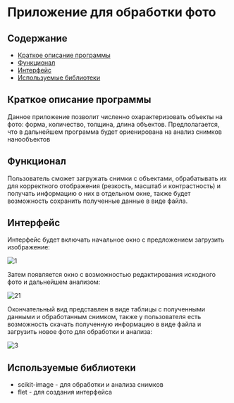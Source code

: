 # Приложение для обработки фото

## Содержание

- [Краткое описание программы](#краткое_описание_программы)
- [Функционал](#функционал)
- [Интерфейс](#интерфейс)
- [Используемые библиотеки](#используемые_библиотеки)

## Краткое описание программы

Данное приложение позволит численно охарактеризовать объекты на фото: форма, количество, толщина, длина объектов. Предполагается, что в дальнейшем программа будет ориенирована на анализ снимков нанообъектов

## Функционал 

Пользователь сможет загружать снимки с объектами, обрабатывать их для корректного отображения (резкость, масштаб и контрастность) и получать информацию о них в отдельном окне, также будет возможность сохранить полученные данные в виде файла.

## Интерфейс

Интерфейс будет включать начальное окно с предложением загрузить изображение:

![1](https://github.com/user-attachments/assets/44dee994-38b9-47e7-b479-63c789df3852)

Затем появляется окно с возможностью редактирования исходного фото и дальнейшем анализом:

![21](https://github.com/user-attachments/assets/a6907bda-cccf-4aa6-80b6-9fc751644da5)

Окончательный вид представлен в виде таблицы с полученными данными и обработанным снимком, также у пользователя есть возможность скачать полученную информацию в виде файла и загрузить новое фото для обработки и анализа:

![3](https://github.com/user-attachments/assets/64f92325-17e5-425e-9775-d3d460390552)

## Используемые библиотеки

- scikit-image - для обработки и анализа снимков
- flet - для создания интерфейса
